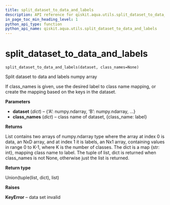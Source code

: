 ```yaml
---
title: split_dataset_to_data_and_labels
description: API reference for qiskit.aqua.utils.split_dataset_to_data_and_labels
in_page_toc_min_heading_level: 1
python_api_type: function
python_api_name: qiskit.aqua.utils.split_dataset_to_data_and_labels
---
```


# split\_dataset\_to\_data\_and\_labels

<span id="qiskit.aqua.utils.split_dataset_to_data_and_labels" />

`split_dataset_to_data_and_labels(dataset, class_names=None)`

Split dataset to data and labels numpy array

If class\_names is given, use the desired label to class name mapping, or create the mapping based on the keys in the dataset.

**Parameters**

*   **dataset** (*dict*) – \{‘A’: numpy.ndarray, ‘B’: numpy.ndarray, …}
*   **class\_names** (*dict*) – class name of dataset, \{class\_name: label}

**Returns**

List contains two arrays of numpy.ndarray type where the array at index 0 is data, an NxD array, and at index 1 it is labels, an Nx1 array, containing values in range 0 to K-1, where K is the number of classes. The dict is a map \{str: int}, mapping class name to label. The tuple of list, dict is returned when class\_names is not None, otherwise just the list is returned.

**Return type**

Union(tuple(list, dict), list)

**Raises**

**KeyError** – data set invalid

